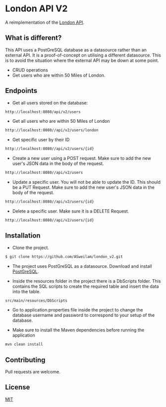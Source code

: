# London API V2

A reimplementation of the [London API](https://github.com/ASweilam/londonapi).

## What is different?
This API uses a PostGreSQL database as a datasource rather than an external API. It is a proof-of-concept on utilising a different datasource. This is to avoid the situation where the external API may be down at some point. 

- CRUD operations
- Get users who are within 50 Miles of London.

## Endpoints

- Get all users stored on the database:
```bash
http://localhost:8080/api/v2/users
```

- Get all users who are within 50 Miles of London
```bash
http://localhost:8080//api/v2/users/london
```

- Get specific user by their ID
```bash
http://localhost:8080//api/v2/users/{id}
```

- Create a new user using a POST request. Make sure to add the new user's JSON data in the body of the request.
```bash
http://localhost:8080//api/v2/users
```

- Update a specific user. You will not be able to update the ID. This should be a PUT Request. Make sure to add the new user's JSON data in the body of the request. 
```bash
http://localhost:8080//api/v2/users/{id}
```

- Delete a specific user. Make sure it is a DELETE Request.
```bash
http://localhost:8080//api/v2/users/{id}
```


## Installation

- Clone the project.

```bash
$ git clone https://github.com/ASweilam/london_v2.git
```

- The project uses PostGreSQL as a datasource. Download and install [PostGreSQL](https://www.postgresql.org/download/).

- Inside the resources folder in the project there is a DbScripts folder. This contains the SQL scripts to create the required table and insert the data into the table.

```bash
src/main/resources/DbScripts
```
- Go to application.properties file inside the project to change the database username and password to correspond to your setup of the database.

- Make sure to install the Maven dependencies before running the application
```bash
mvn clean install
```

## Contributing
Pull requests are welcome.


## License
[MIT](https://choosealicense.com/licenses/mit/)
